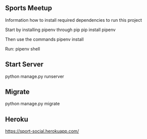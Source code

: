 ## Sports Meetup

Information how to install required dependencies to run this project

Start by installing pipenv through pip
pip install pipenv

Then use the commands
pipenv install

Run:
pipenv shell


## Start Server
python manage.py runserver

## Migrate
python manage.py migrate

## Heroku

https://sport-social.herokuapp.com/